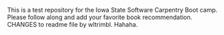 This is a test repository for the Iowa State Software Carpentry Boot camp.  Please follow along and add your favorite book recommendation.  
CHANGES to readme file by wltrimbl.  Hahaha.

